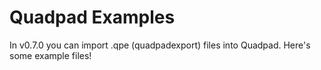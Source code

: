# Quadpad Examples
In v0.7.0 you can import .qpe (quadpadexport) files into Quadpad.
Here's some example files!
